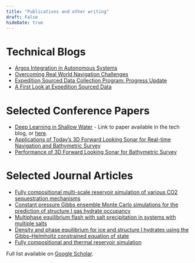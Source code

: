 ```yaml
---
title: "Publications and other writing"
draft: False
hideDate: true
---
```

# Technical Blogs
- [Argos Integration in Autonomous Systems](http://www.farsounder.com/technology/blog/argos-integration-autonomous-systems)
- [Overcoming Real World Navigation Challenges](http://www.farsounder.com/technology/blog/overcoming-real-world-navigation-challenges)
- [Expedition Sourced Data Collection Program: Progress Update](http://www.farsounder.com/technology/blog/expedition-sourced-data-collection-program-progress-update)
- [A First Look at Expedition Sourced Data](http://www.farsounder.com/technology/blog/first-look-expedition-sourced-data)

# Selected Conference Papers
- [Deep Learning in Shallow Water](http://www.farsounder.com/technology/blog/deep-learning-shallow-water) - Link to paper available in the tech blog, or [here](http://www.farsounder.com/sites/default/files/2019-10/oceans_18.pdf).
- [Applications of Today’s 3D Forward Looking Sonar
for Real-time Navigation and Bathymetric Survey](http://www.farsounder.com/files/3dfls_applications_oceans_2017.pdf)
- [Performance of 3D Forward Looking Sonar for Bathymetric Survey](http://www.farsounder.com/files/3dfls_bathymetry_oceans_2017_0.pdf)

# Selected Journal Articles
- [Fully compositional multi-scale reservoir simulation of various CO2 sequestration mechanisms](https://www.sciencedirect.com/science/article/abs/pii/S0098135416303076)
- [Constant pressure Gibbs ensemble Monte Carlo simulations for the prediction of structure I gas hydrate occupancy](https://www.sciencedirect.com/science/article/abs/pii/S1875510015002826)
- [Multiphase equilibrium flash with salt precipitation in systems with multiple salts](https://www.sciencedirect.com/science/article/abs/pii/S0263876214002123)
- [Density and phase equilibrium for ice and structure I hydrates using the Gibbs–Helmholtz constrained equation of state](https://www.sciencedirect.com/science/article/abs/pii/S0263876214002688)
- [Fully compositional and thermal reservoir simulation](https://www.sciencedirect.com/science/article/abs/pii/S0098135413003864)

Full list available on [Google Scholar](https://scholar.google.com/citations?user=qreLbyMAAAAJ).
